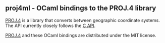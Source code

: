 ## proj4ml - OCaml bindings to the PROJ.4 library

[PROJ.4][proj4] is a library that converts between geographic coordinate
systems.  The API currently closely follows the [C API][c_api].

[PROJ.4][proj4] and these OCaml bindings are distributed under the MIT
license.

[proj4]: http://trac.osgeo.org/proj/
[c_api]: http://trac.osgeo.org/proj/wiki/ProjAPI

